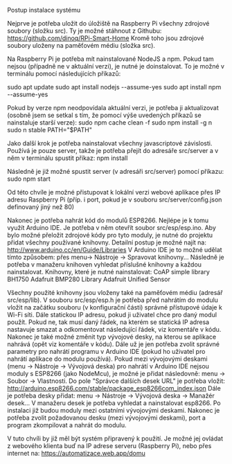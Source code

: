 Postup instalace systému

Nejprve je potřeba uložit do úložiště na Raspberry Pi všechny zdrojové soubory (složku src). Ty je možné stáhnout z Githubu:
https://github.com/dinoq/RPi-Smart-Home
Kromě toho jsou zdrojové soubory uloženy na paměťovém médiu (složka src).

Na Raspberry Pi je potřeba mít nainstalované NodeJS a npm. Pokud tam nejsou (případně ne v aktuální verzi), je nutné je doinstalovat. To je možné v terminálu pomocí následujících příkazů:

sudo apt update
sudo apt install nodejs --assume-yes
sudo apt install npm --assume-yes

Pokud by verze npm neodpovídala aktuální verzi, je potřeba ji aktualizovat (osobně jsem se setkal s tím, že pomocí výše uvedených příkazů se nainstaluje starší verze):
sudo npm cache clean -f
sudo npm install -g n
sudo n stable
PATH="\$PATH"

Jako další krok je potřeba nainstalovat všechny javascriptové závislosti. Používá je pouze server, takže je potřeba přejít do adresáře src/server a v něm v terminálu spustit příkaz:
npm install

Následně je již možné spustit server (v adresáři src/server) pomocí příkazu:
sudo npm start

Od této chvíle je možné přistupovat k lokální verzi webové aplikace přes IP adresu Raspberry Pi (příp. i port, pokud je v souboru src/server/config.json definovaný jiný než 80)

Nakonec je potřeba nahrát kód do modulů ESP8266. Nejlépe je k tomu využít Arduino IDE. Je potřeba v něm otevřít soubor src/esp/esp.ino. 
Aby bylo možné přeložit zdrojové kódy pro tyto moduly, je nutné do projektu přidat všechny používané knihovny. Detailní postup je možné najít na:
http://www.arduino.cc/en/Guide/Libraries
V Arduino IDE je to možné udělat tímto způsobem:
přes menu-> Nástroje -> Spravovat knihovny...
Následně je potřeba v manažeru knihoven vyhledat příslušné knihovny a každou nainstalovat. Knihovny, které je nutné nainstalovat:
CoAP simple library
BH1750
Adafruit BMP280 Library
Adafruit Unified Sensor

Všechny použité knihovny jsou vloženy také na paměťovém médiu (adresář src/esp/lib).
V souboru src/esp/esp.h je potřeba před nahrátím do modulu vložit na začátku souboru (v konfigurační části) správné přístupové údaje k Wi-Fi síti. Dále statickou IP adresu, pokud ji uživatel chce pro daný modul použít. Pokud ne, tak musí daný řádek, na kterém se statická IP adresa nastavuje smazat a odkomentovat následující řádek, viz komentáře v kódu. Nakonec je také možné změnit typ vývojové desky, na kterou se aplikace nahrává (opět viz komentáře v kódu). Dále už je jen potřeba zvolit správné parametry pro nahrátí programu v Arduino IDE (pokud ho uživatel pro nahrátí aplikace do modulu používá). Pokud mezi vývojovými deskami (menu -> Nástroje -> Vývojová deska) pro nahrátí v Arduino IDE  nejsou moduly s ESP8266 (jako NodeMcu), je možné je přidat následovně:
menu -> Soubor -> Vlastnosti. Do pole "Správce dalších desek URL" je potřeba vložit:
http://arduino.esp8266.com/stable/package_esp8266com_index.json
Dále je potřeba desky přidat:
menu -> Nástroje -> Vývojová deska -> Manažér desek...
V manažeru desek je potřeba vyhledat a nainstalovat esp8266. Po instalaci již budou moduly mezi ostatními vývojovými deskami. 
Nakonec je potřeba zvolit požadovanou desku (mezi vývojovými deskami), port a program zkompilovat a nahrát do modulu.

V tuto chvíli by již měl být systém připravený k použití. Je možné jej ovládat z webového klienta buď na IP adrese serveru (Raspberry Pi), nebo přes internet na: https://automatizace.web.app/domu